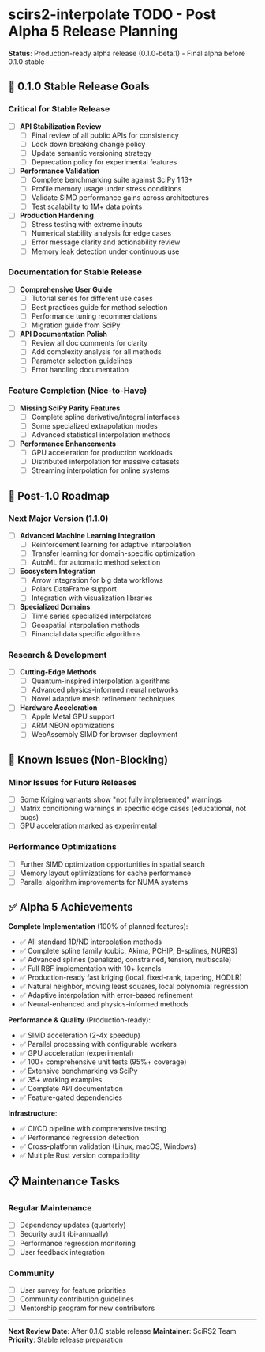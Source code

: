 # scirs2-interpolate TODO - Post Alpha 5 Release Planning

**Status**: Production-ready alpha release (0.1.0-beta.1) - Final alpha before 0.1.0 stable

## 🎯 0.1.0 Stable Release Goals

### Critical for Stable Release

- [ ] **API Stabilization Review**
  - [ ] Final review of all public APIs for consistency
  - [ ] Lock down breaking change policy
  - [ ] Update semantic versioning strategy
  - [ ] Deprecation policy for experimental features

- [ ] **Performance Validation**
  - [ ] Complete benchmarking suite against SciPy 1.13+
  - [ ] Profile memory usage under stress conditions
  - [ ] Validate SIMD performance gains across architectures
  - [ ] Test scalability to 1M+ data points

- [ ] **Production Hardening**
  - [ ] Stress testing with extreme inputs
  - [ ] Numerical stability analysis for edge cases
  - [ ] Error message clarity and actionability review
  - [ ] Memory leak detection under continuous use

### Documentation for Stable Release

- [ ] **Comprehensive User Guide**
  - [ ] Tutorial series for different use cases
  - [ ] Best practices guide for method selection
  - [ ] Performance tuning recommendations
  - [ ] Migration guide from SciPy

- [ ] **API Documentation Polish**
  - [ ] Review all doc comments for clarity
  - [ ] Add complexity analysis for all methods
  - [ ] Parameter selection guidelines
  - [ ] Error handling documentation

### Feature Completion (Nice-to-Have)

- [ ] **Missing SciPy Parity Features**
  - [ ] Complete spline derivative/integral interfaces
  - [ ] Some specialized extrapolation modes
  - [ ] Advanced statistical interpolation methods

- [ ] **Performance Enhancements**
  - [ ] GPU acceleration for production workloads
  - [ ] Distributed interpolation for massive datasets
  - [ ] Streaming interpolation for online systems

## 🚀 Post-1.0 Roadmap

### Next Major Version (1.1.0)

- [ ] **Advanced Machine Learning Integration**
  - [ ] Reinforcement learning for adaptive interpolation
  - [ ] Transfer learning for domain-specific optimization
  - [ ] AutoML for automatic method selection

- [ ] **Ecosystem Integration**
  - [ ] Arrow integration for big data workflows
  - [ ] Polars DataFrame support
  - [ ] Integration with visualization libraries

- [ ] **Specialized Domains**
  - [ ] Time series specialized interpolators
  - [ ] Geospatial interpolation methods
  - [ ] Financial data specific algorithms

### Research & Development

- [ ] **Cutting-Edge Methods**
  - [ ] Quantum-inspired interpolation algorithms
  - [ ] Advanced physics-informed neural networks
  - [ ] Novel adaptive mesh refinement techniques

- [ ] **Hardware Acceleration**
  - [ ] Apple Metal GPU support
  - [ ] ARM NEON optimizations
  - [ ] WebAssembly SIMD for browser deployment

## 🐛 Known Issues (Non-Blocking)

### Minor Issues for Future Releases

- [ ] Some Kriging variants show "not fully implemented" warnings
- [ ] Matrix conditioning warnings in specific edge cases (educational, not bugs)
- [ ] GPU acceleration marked as experimental

### Performance Optimizations

- [ ] Further SIMD optimization opportunities in spatial search
- [ ] Memory layout optimizations for cache performance
- [ ] Parallel algorithm improvements for NUMA systems

## ✅ Alpha 5 Achievements

**Complete Implementation** (100% of planned features):
- ✅ All standard 1D/ND interpolation methods
- ✅ Complete spline family (cubic, Akima, PCHIP, B-splines, NURBS)
- ✅ Advanced splines (penalized, constrained, tension, multiscale)
- ✅ Full RBF implementation with 10+ kernels
- ✅ Production-ready fast kriging (local, fixed-rank, tapering, HODLR)
- ✅ Natural neighbor, moving least squares, local polynomial regression
- ✅ Adaptive interpolation with error-based refinement
- ✅ Neural-enhanced and physics-informed methods

**Performance & Quality** (Production-ready):
- ✅ SIMD acceleration (2-4x speedup)
- ✅ Parallel processing with configurable workers
- ✅ GPU acceleration (experimental)
- ✅ 100+ comprehensive unit tests (95%+ coverage)
- ✅ Extensive benchmarking vs SciPy
- ✅ 35+ working examples
- ✅ Complete API documentation
- ✅ Feature-gated dependencies

**Infrastructure**:
- ✅ CI/CD pipeline with comprehensive testing
- ✅ Performance regression detection
- ✅ Cross-platform validation (Linux, macOS, Windows)
- ✅ Multiple Rust version compatibility

## 📋 Maintenance Tasks

### Regular Maintenance
- [ ] Dependency updates (quarterly)
- [ ] Security audit (bi-annually) 
- [ ] Performance regression monitoring
- [ ] User feedback integration

### Community
- [ ] User survey for feature priorities
- [ ] Community contribution guidelines
- [ ] Mentorship program for new contributors

---

**Next Review Date**: After 0.1.0 stable release
**Maintainer**: SciRS2 Team
**Priority**: Stable release preparation
